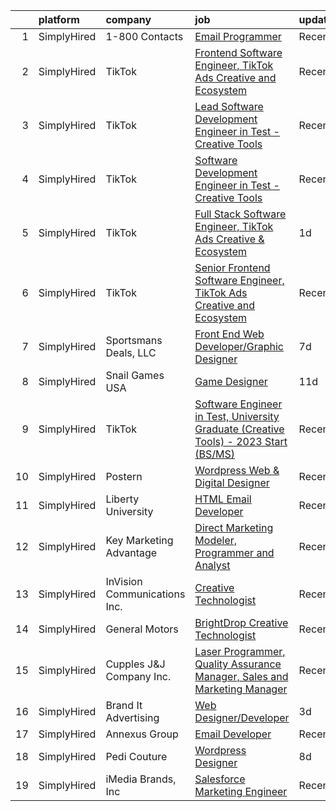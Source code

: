 

|    | platform    | company                      | job                                                                                                                                                                                                  | update_time   | location                      |
|---:|:------------|:-----------------------------|:-----------------------------------------------------------------------------------------------------------------------------------------------------------------------------------------------------|:--------------|:------------------------------|
|  1 | SimplyHired | 1-800 Contacts               | [Email Programmer](https://www.simplyhired.com/job/PWEw5vMbE3TJxrVt3SVgNrBU1kTGtZczNO_ww0b3mKtMi9CsbC9Hnw?q=creative+programmer)                                                                     | Recently      | Draper, UT                    |
|  2 | SimplyHired | TikTok                       | [Frontend Software Engineer, TikTok Ads Creative and Ecosystem](https://www.simplyhired.com/job/nU6mNwyrS2NeenolramxSHbR7XPGijy5xSVV5iskYwJ3OiFIH526KQ?q=creative+programmer)                        | Recently      | Seattle, WA +1 location       |
|  3 | SimplyHired | TikTok                       | [Lead Software Development Engineer in Test - Creative Tools](https://www.simplyhired.com/job/828oN31DCBcEuzg6NMj5JbJDij5hz5YgCinipUQQEuB7nLenOQ7udA?q=creative+programmer)                          | Recently      | Mountain View, CA +1 location |
|  4 | SimplyHired | TikTok                       | [Software Development Engineer in Test - Creative Tools](https://www.simplyhired.com/job/uo_tr9XxwH98WFuHDpbA5t-eHAYUQajEqo3pt3DTUT8BSLXjY7_7Pw?q=creative+programmer)                               | Recently      | Mountain View, CA +1 location |
|  5 | SimplyHired | TikTok                       | [Full Stack Software Engineer, TikTok Ads Creative & Ecosystem](https://www.simplyhired.com/job/xyvU-7sBHr5sFkPbGYl5jO3ScTijQb9k-2cowu4zp6o6L5hhkRZu8w?q=creative+programmer)                        | 1d            | Mountain View, CA +1 location |
|  6 | SimplyHired | TikTok                       | [Senior Frontend Software Engineer, TikTok Ads Creative and Ecosystem](https://www.simplyhired.com/job/9N63TvQ0_vV9p_NHuPj2fx_2JGr1A0JlMIA6_RIjz_EW2bMpvdwSeg?q=creative+programmer)                 | Recently      | Mountain View, CA +1 location |
|  7 | SimplyHired | Sportsmans Deals, LLC        | [Front End Web Developer/Graphic Designer](https://www.simplyhired.com/job/Yacw_f-axnWOppyzm9au65onD_CEEecrvXedaybyEaUC_4lvrPvtTw?q=creative+programmer)                                             | 7d            | Mechanicsburg, PA             |
|  8 | SimplyHired | Snail Games USA              | [Game Designer](https://www.simplyhired.com/job/nosHIw-Sak0uwrp1Tywyt89Elv55QmVJ2g-09oJ1X0LNFKGSDx9TdA?q=creative+programmer)                                                                        | 11d           | Remote                        |
|  9 | SimplyHired | TikTok                       | [Software Engineer in Test, University Graduate (Creative Tools) - 2023 Start (BS/MS)](https://www.simplyhired.com/job/_rZ0W_8tNDGMJhwdGUuzbYpsEgRrk95rGIetOFd4oqv-7-cPsDuBrA?q=creative+programmer) | Recently      | Mountain View, CA             |
| 10 | SimplyHired | Postern                      | [Wordpress Web & Digital Designer](https://www.simplyhired.com/job/C4i9dadhnZilRF-0Zp1XXTQmwq8qg3LZ46NqNrwlrPj87Q48DKHnQg?q=creative+programmer)                                                     | Recently      | Frederick, MD                 |
| 11 | SimplyHired | Liberty University           | [HTML Email Developer](https://www.simplyhired.com/job/n7ZBIoizNvg1vnbsiAIDufegw0i4ApkD0M26QH770WAN4RoUlue8Ew?q=creative+programmer)                                                                 | Recently      | Remote                        |
| 12 | SimplyHired | Key Marketing Advantage      | [Direct Marketing Modeler, Programmer and Analyst](https://www.simplyhired.com/job/4p2uYsb0Brv0dgLudlR_74Ka76R1azG0I7DJ7k8BVtlMJ4gr406BAg?q=creative+programmer)                                     | Recently      | Newtown, CT                   |
| 13 | SimplyHired | InVision Communications Inc. | [Creative Technologist](https://www.simplyhired.com/job/IO3Fhg0D_0Q0QBTCLmRk3dByT_u0lXeQvHbW97TkG2KLhnB96YBoyA?q=creative+programmer)                                                                | Recently      | Walnut Creek, CA +2 locations |
| 14 | SimplyHired | General Motors               | [BrightDrop Creative Technologist](https://www.simplyhired.com/job/iods74Ms_waPtIBdJNlhXZUC9ZgoVy-hLu_I5LvMa-Wr1fkvZfdgBQ?q=creative+programmer)                                                     | Recently      | Palo Alto, CA                 |
| 15 | SimplyHired | Cupples J&J Company Inc.     | [Laser Programmer, Quality Assurance Manager, Sales and Marketing Manager](https://www.simplyhired.com/job/2Z3AG77fD7NN_lpo3XIECeD7eIWvaKrt6axn0CTiGwMGXzR2bPvWLg?q=creative+programmer)             | Recently      | Jackson, TN                   |
| 16 | SimplyHired | Brand It Advertising         | [Web Designer/Developer](https://www.simplyhired.com/job/3ThKXmXVpZjYGTv_0Lnsn0hxcutqFcPaRul8FDPDqjZ0zd8XTQ9YBw?q=creative+programmer)                                                               | 3d            | Spokane, WA                   |
| 17 | SimplyHired | Annexus Group                | [Email Developer](https://www.simplyhired.com/job/fEUnYkM1_1PXitk2v9nukvP3HVLE57382Dwnvr0yfIK7IhwBoSbP1A?q=creative+programmer)                                                                      | Recently      | Scottsdale, AZ                |
| 18 | SimplyHired | Pedi Couture                 | [Wordpress Designer](https://www.simplyhired.com/job/sCPWzKhJuaBDVE1EuLvvciKm1oMStRcMSumxgcPZFvVOrKQBtAIzPg?q=creative+programmer)                                                                   | 8d            | Remote                        |
| 19 | SimplyHired | iMedia Brands, Inc           | [Salesforce Marketing Engineer](https://www.simplyhired.com/job/Yn2cD8dVV27JXWz29kAzf5_92wS3kbErrqmVlTE6ZG9hlkTjgP0kbg?q=creative+programmer)                                                        | Recently      | Eden Prairie, MN              |
